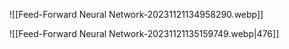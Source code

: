 ![[Feed-Forward Neural Network-20231121134958290.webp]]

![[Feed-Forward Neural Network-20231121135159749.webp|476]]